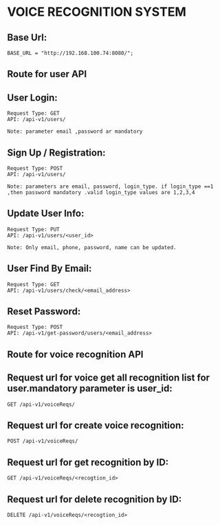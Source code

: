 # VOICE RECOGNITION SYSTEM

Base Url:
---------
    BASE_URL = "http://192.168.100.74:8080/";

## Route for user API

User Login:
---------------------------------------------------------------
    Request Type: GET 
    API: /api-v1/users/
    
    Note: parameter email ,password ar mandatory
 
 Sign Up / Registration:
 ------------------------------------------------------------------
    Request Type: POST 
    API: /api-v1/users/
    
    Note: parameters are email, password, login_type. if login_type ==1 ,then password mandatory .valid login_type values are 1,2,3,4
    
Update User Info:
----------------------------------------------------------------------------------
    Request Type: PUT 
    API: /api-v1/users/<user_id>
    
    Note: Only email, phone, password, name can be updated.
 
User Find By Email:
--------------------------------------------------------------------
    Request Type: GET 
    API: /api-v1/users/check/<email_address>

Reset Password:
----------------------------------
    Request Type: POST 
    API: /api-v1/get-password/users/<email_address>
  
## Route for voice recognition API

Request url for voice get all recognition list for user.mandatory parameter is user_id:
---------------------------------------------------------------------------------------
    GET /api-v1/voiceReqs/

Request url for create voice recognition:
-----------------------------------------
    POST /api-v1/voiceReqs/

Request url for get  recognition by ID:
-----------------------------------------
    GET /api-v1/voiceReqs/<recogtion_id>

Request url for delete recognition by ID:
---------------------------------------------
    DELETE /api-v1/voiceReqs/<recogtion_id>
